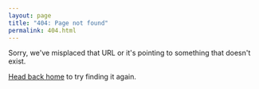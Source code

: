 ```yaml
---
layout: page
title: "404: Page not found"
permalink: 404.html
---
```


Sorry, we've misplaced that URL or it's pointing to something that doesn't exist.

<a href="{{ site.url }}">Head back home</a> to try finding it again.
